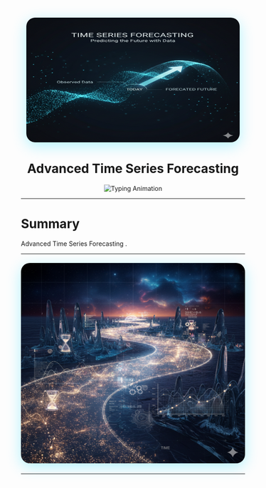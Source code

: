 <div align="center">

<div style="margin: 20px 0;">
  <img src="assets1/logo.png" width="480" height="280"  style="border-radius: 20px; box-shadow: 0 8px 32px rgba(0, 217, 255, 0.3);">
</div>

# Advanced Time Series Forecasting


<div align="center">
  <img src="https://readme-typing-svg.herokuapp.com?font=Fira+Code&size=28&duration=3000&pause=1000&color=c709dcff&center=true&vCenter=true&width=600&lines=Welcome+to+Advanced+Time+Series;Forecasting;" alt="Typing Animation" />
</div>

---
<div align="left">

# Summary 

<p align="justify"> 
  
Advanced Time Series Forecasting  .</p>

---
<div align="center">
  
<div style="margin: 20px 0;">
  <img src="./assets1/Time Series Forecasting2.png" width="1000" height="450"  style="border-radius: 20px; box-shadow: 0 8px 32px rgba(0, 217, 255, 0.3);">
  
</div>

---
